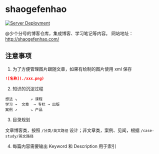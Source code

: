 # shaogefenhao

[![Server Deployment](https://github.com/linksgo2011/shaogefenhao-v2/actions/workflows/deployment.yml/badge.svg)](https://github.com/linksgo2011/shaogefenhao-v2/actions/workflows/deployment.yml)

@少个分号的博客仓库，集成博客、学习笔记等内容。 网站地址：http://shaogefenhao.com/

## 注意事项
1. 为了方便管理图片跟随文章，如果有绘制的图片使用 xml 保存

```markdown
![名称](./xxx.png)
```

2. 知识的沉淀过程

```text
想法 ↘      ↗ 课程
学习 →  文章  → 专栏 → 出版  
案例 ↗      ↘ 产品
```

3. 目录规划

文章博客类，按照 `/分类/英文路径` 设计；非文章类，案例、见闻，根据 `/case-study/英文路径`

4. 每篇内容需要输出 Keyword 和 Description 用于索引 
